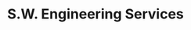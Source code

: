 ---
title: "S.W. Engineering Services"
url: /karachi-khrchy/s-w-engineering-services/
shop: shop
---